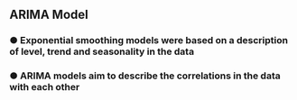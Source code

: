 ## ARIMA Model

### ● Exponential smoothing models were based on a description of level, trend and seasonality in the data
### ● ARIMA models aim to describe the correlations in the data with each other